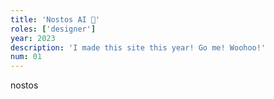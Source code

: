 ```yaml
---
title: 'Nostos AI 🌳'
roles: ['designer']
year: 2023
description: 'I made this site this year! Go me! Woohoo!'
num: 01
---
```


nostos

